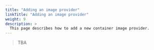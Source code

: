 ```yaml
---
title: "Adding an image provider"
linkTitle: "Adding an image provider"
weight: 9
description: >
  This page describes how to add a new container image provider.
---
```


> TBA
